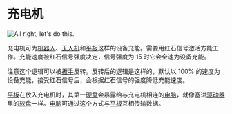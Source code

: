 # 充电机

![All right, let's do this.](oredict:oc:charger)

充电机可为[机器人](robot.md)、[无人机](../item/drone.md)和[平板](../item/tablet.md)这样的设备充能。需要用红石信号激活方能工作。充能速度被红石信号强度决定，信号强度为 15 时它会全速为设备充能。

注意这个逻辑可以被[扳手](../item/wrench.md)反转。反转后的逻辑是这样的，默认以 100% 的速度为设备充能，接受红石信号后，会根据红石信号的强度降低充能速度。

[平板](../item/tablet.md)在放入充电机时，其第一[硬盘](../item/hdd1.md)会暴露给与充电机相连的[电脑](../general/computer.md)，就像塞进[驱动器](diskDrive.md)里的[软盘](../item/floppy.md)一样。[电脑](../general/computer.md)可通过这个方式与[平板](../item/tablet.md)互相传输数据。
